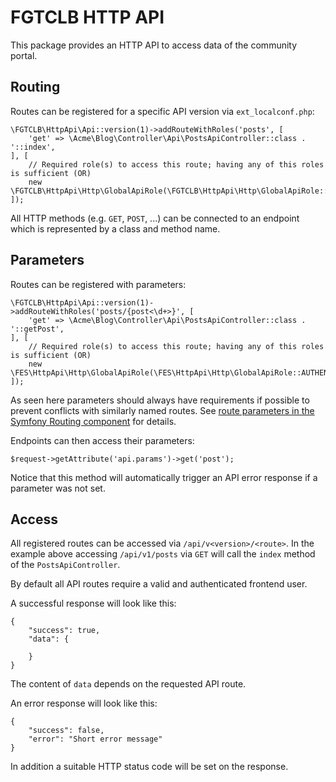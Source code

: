 # FGTCLB HTTP API

This package provides an HTTP API to access data of the community portal.

## Routing

Routes can be registered for a specific API version via `ext_localconf.php`:

    \FGTCLB\HttpApi\Api::version(1)->addRouteWithRoles('posts', [
        'get' => \Acme\Blog\Controller\Api\PostsApiController::class . '::index',
    ], [
        // Required role(s) to access this route; having any of this roles is sufficient (OR)
        new \FGTCLB\HttpApi\Http\GlobalApiRole(\FGTCLB\HttpApi\Http\GlobalApiRole::AUTHENTICATED_USER),
    ]);

All HTTP methods (e.g. `GET`, `POST`, ...) can be connected to an endpoint which is represented by a class and method name.

## Parameters

Routes can be registered with parameters:

    \FGTCLB\HttpApi\Api::version(1)->addRouteWithRoles('posts/{post<\d+>}', [
        'get' => \Acme\Blog\Controller\Api\PostsApiController::class . '::getPost',
    ], [
        // Required role(s) to access this route; having any of this roles is sufficient (OR)
        new \FES\HttpApi\Http\GlobalApiRole(\FES\HttpApi\Http\GlobalApiRole::AUTHENTICATED_USER),
    ]);

As seen here parameters should always have requirements if possible to prevent conflicts with similarly named routes. See [route parameters in the Symfony Routing component](https://symfony.com/doc/current/routing.html#route-parameters) for details.

Endpoints can then access their parameters:

    $request->getAttribute('api.params')->get('post');

Notice that this method will automatically trigger an API error response if a parameter was not set.

## Access

All registered routes can be accessed via `/api/v<version>/<route>`. In the example above accessing `/api/v1/posts` via `GET` will call the `index` method of the `PostsApiController`.

By default all API routes require a valid and authenticated frontend user.

A successful response will look like this:

    {
        "success": true,
        "data": {

        }
    }

The content of `data` depends on the requested API route.

An error response will look like this:

    {
        "success": false,
        "error": "Short error message"
    }

In addition a suitable HTTP status code will be set on the response.
